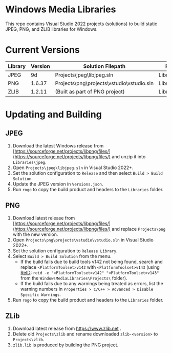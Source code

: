 # Windows Media Libraries
This repo contains Visual Studio 2022 projects (solutions) to build static JPEG, PNG, and ZLIB libraries for Windows.

# Current Versions
Library    | Version  | Solution Filepath                          | Product
-----------|----------|--------------------------------------------|-------------
JPEG       | 9d       | Projects\jpeg\libjpeg.sln                  | Libraries\jpeg
PNG        | 1.6.37   | Projects\png\projects\vstudio\vstudio.sln  | Libraries\lpng
ZLIB       | 1.2.11   | (Built as part of PNG project)             | Libraries\zlib

# Updating and Building

## JPEG
  1. Download the latest Windows release from [https://sourceforge.net/projects/libpng/files/](https://sourceforge.net/projects/libpng/files/) and unzip it into `Libraries\jpeg`.
  2. Open `Projects\jpeg\libjpeg.sln` in Visual Studio 2022+.
  3. Set the solution configuration to `Release` and then select `Build > Build Solution`.
  4. Update the JPEG version in `Versions.json`.
  5. Run `rogo` to copy the build product and headers to the `Libraries` folder.

## PNG
1. Download latest release from [https://sourceforge.net/projects/libpng/files/](https://sourceforge.net/projects/libpng/files/) and replace `Projects\png` with the new version.
2. Open `Projects\png\projects\vstudio\vstudio.sln` in Visual Studio 2022+.
3. Set the solution configuration to `Release Library`.
4. Select `Build > Build Solution` from the menu.
    - If the build fails due to build tools v142 not being found, search and replace `<PlatformToolset>v142` with `<PlatformToolset>v143` (using [ReID](https://github.com/AbePralle/ReID): `reid -e "<PlatformToolset>v142" "<PlatformToolset>v143"` from the `WindowsMediaLibraries\Projects\` folder).
    - If the build fails due to any warnings being treated as errors, list the warning numbers in `Properties > C/C++ > Advanced > Disable Specific Warnings`.
5. Run `rogo` to copy the build product and headers to the `Libraries` folder.

## ZLib
1. Download latest release from https://www.zlib.net .
2. Delete old `Projects\zlib` and rename downloaded `zlib-<version>` to `Projects\zlib`.
3. `zlib.lib` is produced by building the PNG project.
